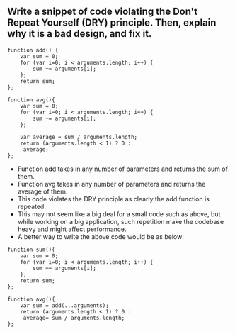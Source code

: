 
## Write a snippet of code violating the Don't Repeat Yourself (DRY) principle. Then, explain why it is a bad design, and fix it.
```
function add() {
    var sum = 0;
    for (var i=0; i < arguments.length; i++) {
        sum += arguments[i];
    };
    return sum;
};

function avg(){
    var sum = 0;
    for (var i=0; i < arguments.length; i++) {
        sum += arguments[i];
    };
    
    var average = sum / arguments.length;
    return (arguments.length < 1) ? 0 :
     average;
};

```
 - Function add takes in any number of parameters and returns the sum of them.
 - Function avg takes in any number of parameters and returns the average of them.
 - This code violates the DRY principle as clearly the add function is repeated.
 - This may not seem like a big deal for a small code such as above, but while working on a big application, such repetition make the codebase heavy and might affect performance.
 - A better way to write the above code would be as below:
```
function sum(){
    var sum = 0;
    for (var i=0; i < arguments.length; i++) {
        sum += arguments[i];
    };
    return sum;
};

function avg(){
    var sum = add(...arguments);
    return (arguments.length < 1) ? 0 :
     average= sum / arguments.length;
};

```
